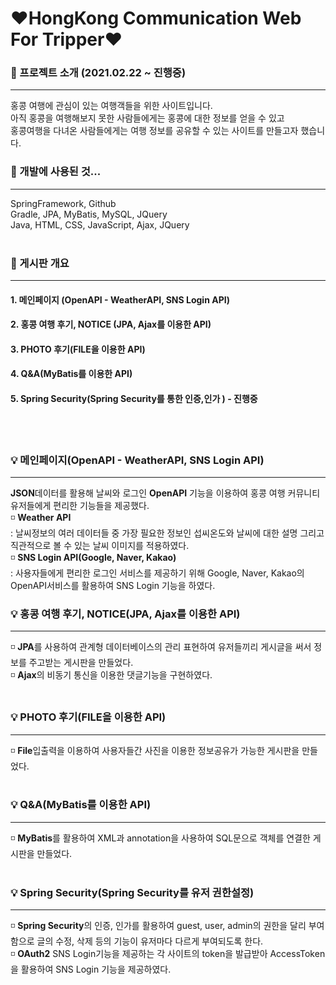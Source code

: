 # ❤HongKong Communication Web For Tripper❤

### 🌹 프로젝트 소개 (2021.02.22 ~ 진행중)
-------
홍콩 여행에 관심이 있는 여행객들을 위한 사이트입니다.
<br>
아직 홍콩을 여행해보지 못한 사람들에게는 홍콩에 대한 정보를 얻을 수 있고
<br>
홍콩여행을 다녀온 사람들에게는 여행 정보를 공유할 수 있는 사이트를 만들고자 했습니다.
<br>

### 🌹 개발에 사용된 것...<br>
--------
SpringFramework, Github <br>
Gradle, JPA, MyBatis, MySQL, JQuery <br>
Java, HTML, CSS, JavaScript, Ajax, JQuery <br>
<br>

### 🌹 게시판 개요
--------
#### 1. 메인페이지 (OpenAPI - WeatherAPI, SNS Login API)
#### 2. 홍콩 여행 후기, NOTICE (JPA, Ajax를 이용한 API)
#### 3. PHOTO 후기(FILE을 이용한 API)
#### 4. Q&A(MyBatis를 이용한 API)
#### 5. Spring Security(Spring Security를 통한 인증,인가 ) - 진행중
<br>
<br>

### 💡 메인페이지(OpenAPI - WeatherAPI, SNS Login API)
---------
**JSON**데이터를 활용해 날씨와 로그인 **OpenAPI** 기능을 이용하여 홍콩 여행 커뮤니티 유저들에게 편리한 기능들을 제공했다.<br>
◽ **Weather API**<br>
:  날씨정보의 여러 데이터들 중 가장 필요한 정보인 섭씨온도와 날씨에 대한 설명 그리고 직관적으로 볼 수 있는 날씨 이미지를 적용하였다.
<br>
◽ **SNS Login API(Google, Naver, Kakao)**<br>
: 사용자들에게 편리한 로그인 서비스를 제공하기 위해 Google, Naver, Kakao의 OpenAPI서비스를 활용하여 SNS Login 기능을 하였다.<br>


### 💡 홍콩 여행 후기, NOTICE(JPA, Ajax를 이용한 API)
--------
◽ **JPA**를 사용하여 관계형 데이터베이스의 관리 표현하여 유저들끼리 게시글을 써서 정보를 주고받는 게시판을 만들었다.<br>
◽ **Ajax**의 비동기 통신을 이용한 댓글기능을 구현하였다.
<br>
<br>

### 💡 PHOTO 후기(FILE을 이용한 API)
--------
◽ **File**입출력을 이용하여 사용자들간 사진을 이용한 정보공유가 가능한 게시판을 만들었다.
<br>
<br>

### 💡 Q&A(MyBatis를 이용한 API)
--------
◽ **MyBatis**를 활용하여 XML과 annotation을 사용하여 SQL문으로 객체를 연결한 게시판을 만들었다.
<br>
<br>

### 💡 Spring Security(Spring Security를 유저 권한설정)
--------
◽ **Spring Security**의 인증, 인가를 활용하여 guest, user, admin의 권한을 달리 부여함으로 글의 수정, 삭제 등의 기능이 유저마다 다르게 부여되도록 한다.
<br>
◽ **OAuth2** SNS Login기능을 제공하는 각 사이트의 token을 발급받아 AccessToken을 활용하여 SNS Login 기능을 제공하였다.<br>
<br>
<br>
